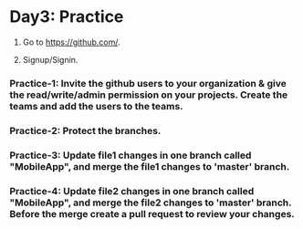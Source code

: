 # Day3: Practice

  1. Go to https://github.com/.
  
  2. Signup/Signin.
  
  ### Practice-1: Invite the github users to your organization & give the read/write/admin permission on your projects. Create the teams and add the users to the teams.
  ### Practice-2: Protect the branches.
  ### Practice-3: Update file1 changes in one branch called "MobileApp", and merge the file1 changes to 'master' branch.
  ### Practice-4: Update file2 changes in one branch called "MobileApp", and merge the file2 changes to 'master' branch. Before the merge create a pull request to review your changes.
